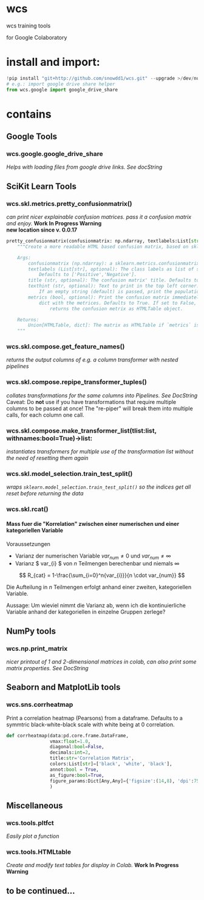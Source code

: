 # wcs
wcs training tools

for Google Colaboratory

# install and import:
```python
!pip install "git+http://github.com/snowdd1/wcs.git" --upgrade >/dev/null
# e.g.: import google drive share helper
from wcs.google import google_drive_share
```


# contains
## Google Tools
### wcs.google.google_drive_share
*Helps with loading files from google drive links. See docString*

## SciKit Learn Tools
### wcs.skl.metrics.pretty_confusionmatrix()
*can print nicer explainable confusion matrices. pass it a confusion matrix and enjoy.* **Work In Progress Warning**  
**new location since v. 0.0.17**
```python
pretty_confusionmatrix(confusionmatrix: np.ndarray, textlabels:List[str]=['Positive','Negative'], title:str='Confusion Matrix', texthint:str='', metrics:bool=True)->Union[object, dict]:
    """Create a more readable HTML based confusion matrix, based on sklearn 

    Args:
        confusionmatrix (np.ndarray): a sklearn.metrics.confusionmatrix  
        textlabels (List[str], optional): The class labels as list of strings. 
            Defaults to ['Positive','Negative'].  
        title (str, optional): The confusion matrix' title. Defaults to 'Confusion Matrix'.
        texthint (str, optional): Text to print in the top left corner. Defaults to ''. 
            If an empty string (default) is passed, print the population number.  
        metrics (bool, optional): Print the confusion matrix immediately, and return a 
            dict with the metrices. Defaults to True. If set to False, the function 
                returns the confusion metrix as HTMLTable object.

    Returns:
        Union[HTMLTable, dict]: The matrix as HTMLTable if `metrics` is set to False, a dict with the metrics otherwise (Default)
    """
```
### wcs.skl.compose.get_feature_names()
*returns the output columns of e.g. a column transformer with nested pipelines*

### wcs.skl.compose.repipe_transformer_tuples()
*collates transformations for the same columns into Pipelines. See DocString*
Caveat: Do **not** use if you have transformations that require multiple columns to be passed at once! The "re-piper" will 
break them into multiple calls, for each column one call.

### wcs.skl.compose.make_transformer_list(tlist:list, withnames:bool=True)->list:
*instantiates transformers for multiple use of the transformation list without the need of resetting them again*

### wcs.skl.model_selection.train_test_split()
*wraps `sklearn.model_selection.train_test_split()` so the indices get all reset before returning the data*

### wcs.skl.rcat()
#### Mass fuer die "Korrelation" zwischen einer numerischen und einer kategoriellen Variable



Voraussetzungen
* Varianz der numerischen Variable $var_{num} \neq 0$ und $var_{num} \neq \infty$
* Varianz $ var_{i} $ von $n$ Teilmengen berechenbar und niemals $\infty$

$$ R_{cat} = 1-\frac{\sum_{i=0}^n{var_{i}}}{n \cdot var_{num}}  $$

Die Aufteilung in $n$ Teilmengen erfolgt anhand einer zweiten, kategoriellen Variable.

Aussage: Um wieviel nimmt die Varianz ab, wenn ich die kontinuierliche Variable anhand der kategoriellen in einzelne Gruppen zerlege?

## NumPy tools
### wcs.np.print_matrix
*nicer printout of 1 and 2-dimensional matrices in colab, can also print some matrix properties. See DocString*

## Seaborn and MatplotLib tools
### wcs.sns.corrheatmap
Print a correlation heatmap (Pearsons) from a dataframe. Defaults to a symmtric black-white-black scale with white being at 0 correlation.
```python
def corrheatmap(data:pd.core.frame.DataFrame, 
                vmax:float=1.0,
                diagonal:bool=False,
                decimals:int=2,
                title:str='Correlation Matrix',
                colors:List[str]=['black', 'white', 'black'],
                annot:bool = True,
                as_figure:bool=True,
                figure_params:Dict[Any,Any]={'figsize':(14,8), 'dpi':75},
                )
```

## Miscellaneous
### wcs.tools.pltfct
*Easily plot a function*

### wcs.tools.HTMLtable
*Create and modify text tables for display in Colab.* **Work In Progress Warning**

## to be continued...
